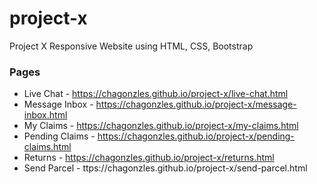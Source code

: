 # project-x
Project X Responsive Website using HTML, CSS, Bootstrap

### Pages
- Live Chat - https://chagonzles.github.io/project-x/live-chat.html
- Message Inbox - https://chagonzles.github.io/project-x/message-inbox.html
- My Claims - https://chagonzles.github.io/project-x/my-claims.html
- Pending Claims - https://chagonzles.github.io/project-x/pending-claims.html
- Returns - https://chagonzles.github.io/project-x/returns.html
- Send Parcel - ttps://chagonzles.github.io/project-x/send-parcel.html
